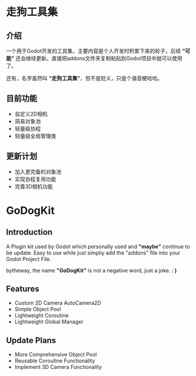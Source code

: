 # 走狗工具集

## 介绍

一个用于Godot开发的工具集，主要内容是个人开发时积累下来的轮子，后续 **“可能”** 还会继续更新。直接把addons文件夹复制粘贴到Godot项目中就可以使用了。

还有，名字虽然叫 **“走狗工具集”**，但不是贬义，只是个谐音梗哈哈。

## 目前功能

* 自定义2D相机
* 简易对象池
* 轻量级协程
* 轻量级全局管理类

## 更新计划

* 加入更完备的对象池
* 实现协程复用功能
* 完善3D相机功能

# GoDogKit

## Introduction

A Plugin kit used by Godot which personally used and  **"maybe"** continue to be update.
Easy to use while just simpliy add the "addons" file into your Godot Project File.

bytheway, the name **"GoDogKit"** is not a negative word, just a joke. **: )**

## Features

* Custom 2D Camera AutoCamera2D
* Simple Object Pool
* Lightweight Coroutine
* Lightweight Global Manager

## Update Plans

* More Comprehensive Object Pool
* Reusable Coroutine Functionality
* Implement 3D Camera Functionality


